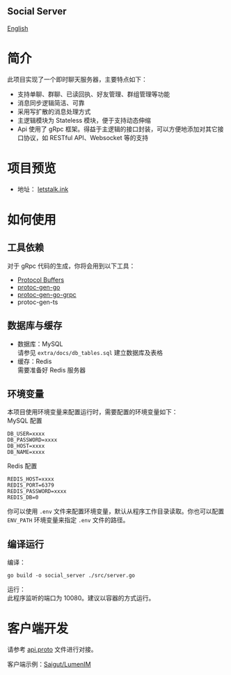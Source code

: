 Social Server
-------------
[English](extra/docs/README_en.md)

# 简介
此项目实现了一个即时聊天服务器，主要特点如下：

- 支持单聊、群聊、已读回执、好友管理、群组管理等功能
- 消息同步逻辑简洁、可靠
- 采用写扩散的消息处理方式
- 主逻辑模块为 Stateless 模块，便于支持动态伸缩
- Api 使用了 gRpc 框架。得益于主逻辑的接口封装，可以方便地添加对其它接口协议，如 RESTful API、Websocket 等的支持

# 项目预览
- 地址： [letstalk.ink](https://letstalk.ink)

# 如何使用
## 工具依赖
对于 gRpc 代码的生成，你将会用到以下工具：

- [Protocol Buffers](https://grpc.io/docs/protoc-installation/)
- [protoc-gen-go](https://grpc.io/docs/languages/go/quickstart/#prerequisites)
- [protoc-gen-go-grpc](https://grpc.io/docs/languages/go/quickstart/#prerequisites)
- protoc-gen-ts

## 数据库与缓存
- 数据库：MySQL  
  请参见 `extra/docs/db_tables.sql` 建立数据库及表格
- 缓存：Redis  
  需要准备好 Redis 服务器

## 环境变量
本项目使用环境变量来配置运行时，需要配置的环境变量如下：  
MySQL 配置
```
DB_USER=xxxx
DB_PASSWORD=xxxx
DB_HOST=xxxx
DB_NAME=xxxx
```

Redis 配置
```
REDIS_HOST=xxxx
REDIS_PORT=6379
REDIS_PASSWORD=xxxx
REDIS_DB=0
```

你可以使用 `.env` 文件来配置环境变量，默认从程序工作目录读取。你也可以配置 `ENV_PATH` 环境变量来指定 `.env` 文件的路径。

## 编译运行
编译：
```
go build -o social_server ./src/server.go
```

运行：  
此程序监听的端口为 10080。建议以容器的方式运行。

# 客户端开发
请参考 [api.proto](../protos/api.proto) 文件进行对接。

客户端示例：[Saigut/LumenIM](https://github.com/Saigut/LumenIM)